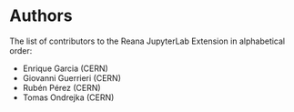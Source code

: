 # Authors

The list of contributors to the Reana JupyterLab Extension in alphabetical order:

- Enrique Garcia (CERN)
- Giovanni Guerrieri (CERN)
- Rubén Pérez (CERN)
- Tomas Ondrejka (CERN)
